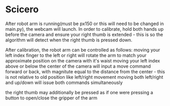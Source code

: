 # Scicero

After robot arm is running(must be px150 or this will need to be changed in main.py), the webcam will launch. In order to calibrate, hold both hands up before the camera and ensure your right thumb is extended - this is so the algorithm will detect when the right thumb is pressed down.

After calibration, the robot arm can be controlled as follows:
moving your left index finger to the left or right will rotate the arm to match your approximate position on the camera with it's waist
moving your left index above or below the center of the camera will input a move command forward or back, with magnitute equal to the distance from the center - this is not relative to old position like left/right movement
moving both left/right and up/down will issue both commands simultaneously

the right thumb may additionally be pressed as if one were pressing a button to open/close the gripper of the arm
